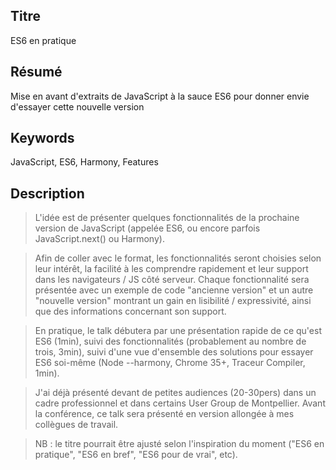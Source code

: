 ## Titre

ES6 en pratique

## Résumé

Mise en avant d'extraits de JavaScript à la sauce ES6 pour donner envie d'essayer cette nouvelle version

## Keywords

JavaScript, ES6, Harmony, Features

## Description

> L'idée est de présenter quelques fonctionnalités de la prochaine version de JavaScript (appelée ES6, ou encore parfois JavaScript.next() ou Harmony).

> Afin de coller avec le format, les fonctionnalités seront choisies selon leur intérêt, la facilité à les comprendre rapidement et leur support dans les navigateurs / JS côté serveur. Chaque fonctionnalité sera présentée avec un exemple de code "ancienne version" et un autre "nouvelle version" montrant un gain en lisibilité / expressivité, ainsi que des informations concernant son support.

> En pratique, le talk débutera par une présentation rapide de ce qu'est ES6 (1min), suivi des fonctionnalités (probablement au nombre de trois, 3min), suivi d'une vue d'ensemble des solutions pour essayer ES6 soi-même (Node --harmony, Chrome 35+, Traceur Compiler, 1min).

> J'ai déjà présenté devant de petites audiences (20-30pers) dans un cadre professionnel et dans certains User Group de Montpellier. Avant la conférence, ce talk sera présenté en version allongée à mes collègues de travail.

> NB : le titre pourrait être ajusté selon l'inspiration du moment ("ES6 en pratique", "ES6 en bref", "ES6 pour de vrai", etc).
